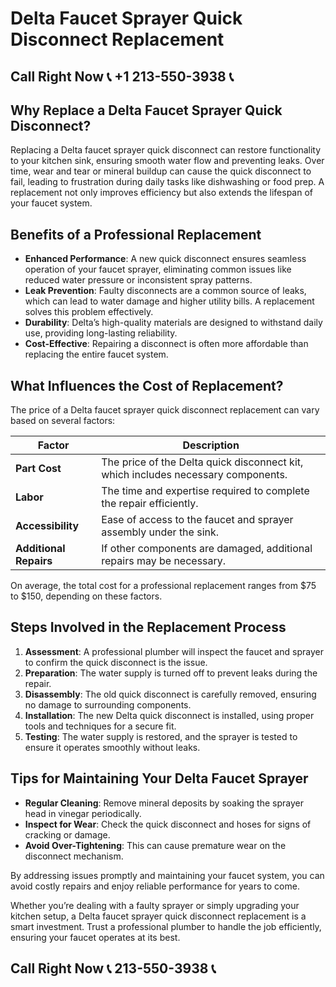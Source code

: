 # Delta Faucet Sprayer Quick Disconnect Replacement

## Call Right Now 📞 +1 213-550-3938 📞

## Why Replace a Delta Faucet Sprayer Quick Disconnect?

Replacing a Delta faucet sprayer quick disconnect can restore functionality to your kitchen sink, ensuring smooth water flow and preventing leaks. Over time, wear and tear or mineral buildup can cause the quick disconnect to fail, leading to frustration during daily tasks like dishwashing or food prep. A replacement not only improves efficiency but also extends the lifespan of your faucet system.

## Benefits of a Professional Replacement  

- **Enhanced Performance**: A new quick disconnect ensures seamless operation of your faucet sprayer, eliminating common issues like reduced water pressure or inconsistent spray patterns.  
- **Leak Prevention**: Faulty disconnects are a common source of leaks, which can lead to water damage and higher utility bills. A replacement solves this problem effectively.  
- **Durability**: Delta’s high-quality materials are designed to withstand daily use, providing long-lasting reliability.  
- **Cost-Effective**: Repairing a disconnect is often more affordable than replacing the entire faucet system.  

## What Influences the Cost of Replacement?  

The price of a Delta faucet sprayer quick disconnect replacement can vary based on several factors:  

| **Factor**            | **Description**                                                                 |  
|-------------------------|---------------------------------------------------------------------------------|  
| **Part Cost**           | The price of the Delta quick disconnect kit, which includes necessary components. |  
| **Labor**               | The time and expertise required to complete the repair efficiently.           |  
| **Accessibility**       | Ease of access to the faucet and sprayer assembly under the sink.               |  
| **Additional Repairs**  | If other components are damaged, additional repairs may be necessary.           |  

On average, the total cost for a professional replacement ranges from $75 to $150, depending on these factors.  

## Steps Involved in the Replacement Process  

1. **Assessment**: A professional plumber will inspect the faucet and sprayer to confirm the quick disconnect is the issue.  
2. **Preparation**: The water supply is turned off to prevent leaks during the repair.  
3. **Disassembly**: The old quick disconnect is carefully removed, ensuring no damage to surrounding components.  
4. **Installation**: The new Delta quick disconnect is installed, using proper tools and techniques for a secure fit.  
5. **Testing**: The water supply is restored, and the sprayer is tested to ensure it operates smoothly without leaks.  

## Tips for Maintaining Your Delta Faucet Sprayer  

- **Regular Cleaning**: Remove mineral deposits by soaking the sprayer head in vinegar periodically.  
- **Inspect for Wear**: Check the quick disconnect and hoses for signs of cracking or damage.  
- **Avoid Over-Tightening**: This can cause premature wear on the disconnect mechanism.  

By addressing issues promptly and maintaining your faucet system, you can avoid costly repairs and enjoy reliable performance for years to come.  

Whether you’re dealing with a faulty sprayer or simply upgrading your kitchen setup, a Delta faucet sprayer quick disconnect replacement is a smart investment. Trust a professional plumber to handle the job efficiently, ensuring your faucet operates at its best.
## Call Right Now 📞 213-550-3938 📞